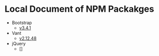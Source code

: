 # Local Document of NPM Packakges

- Bootstrap
  - [v3.4.1](./bootstrap/3.4.1/index.html)
- Vant
  - [v2.12.48](./vant/2.12.48/index.html)
- jQuery
  - []
